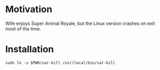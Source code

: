 # Motivation

Wife enjoys Super Animal Royale, but the Linux version crashes on exit most of
the time.


# Installation

```
sudo ln -s $PWD/sar-kill /usr/local/bin/sar-kill
```
